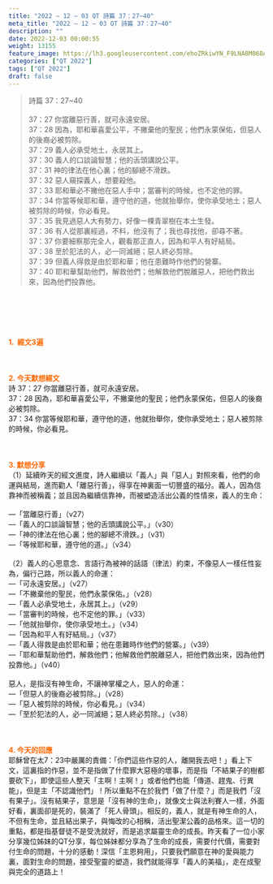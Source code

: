 ```yaml
---
title: "2022 – 12 – 03 QT 詩篇 37：27~40"
meta_title: "2022 – 12 – 03 QT 詩篇 37：27~40"
description: ""
date: 2022-12-03 00:00:55
weight: 13155
feature_image: https://lh3.googleusercontent.com/ehoZRkiwYN_F9LNA8M068AYxt73EavCZno-PD1cJRuf5BbSkQVUWr3gNEbt5kSs28Pb_Elg17kSrtf9ybWvojWoMV6I4tPM3vGRGDq6GkKkPdL2Gut4QAIw4-uykKUAtNiKgQKntvsU=w800
categories: ["QT 2022"]
tags: ["QT 2022"]
draft: false
---
```


<blockquote>詩篇 37：27~40<br />
<br />
37：27 你當離惡行善，就可永遠安居。<br />
37：28 因為，耶和華喜愛公平，不撇棄他的聖民；他們永蒙保佑，但惡人的後裔必被剪除。<br />
37：29 義人必承受地土，永居其上。<br />
37：30 義人的口談論智慧；他的舌頭講說公平。<br />
37：31 神的律法在他心裏；他的腳總不滑跌。<br />
37：32 惡人窺探義人，想要殺他。<br />
37：33 耶和華必不撇他在惡人手中；當審判的時候，也不定他的罪。<br />
37：34 你當等候耶和華，遵守他的道，他就抬舉你，使你承受地土；惡人被剪除的時候，你必看見。<br />
37：35 我見過惡人大有勢力，好像一棵青翠樹在本土生發。<br />
37：36 有人從那裏經過，不料，他沒有了；我也尋找他，卻尋不著。<br />
37：37 你要細察那完全人，觀看那正直人，因為和平人有好結局。<br />
37：38 至於犯法的人，必一同滅絕；惡人終必剪除。<br />
37：39 但義人得救是由於耶和華；他在患難時作他們的營寨。<br />
37：40 耶和華幫助他們，解救他們；他解救他們脫離惡人，把他們救出來，因為他們投靠他。</blockquote><br />
&nbsp;<br />
<br />
&nbsp;<br />
<br />
<span style="color: #ff6600;"><strong>1.  經文3遍</strong></span><br />
<br />
&nbsp;<br />
<br />
<span style="color: #ff6600;"><strong>2. 今天默想經文<br />
</strong></span>詩 37：27 你當離惡行善，就可永遠安居。<br />
37：28 因為，耶和華喜愛公平，不撇棄他的聖民；他們永蒙保佑，但惡人的後裔必被剪除。<br />
37：34 你當等候耶和華，遵守他的道，他就抬舉你，使你承受地土；惡人被剪除的時候，你必看見。<br />
<br />
&nbsp;<br />
<br />
<strong><span style="color: #ff6600;">3. 默想分享<br />
</span></strong>（1）延續昨天的經文進度，詩人繼續以「義人」與「惡人」對照來看，他們的命運與結局，進而勸人「離惡行善」，得享在神裏面一切豐盛的福分。義人，因為信靠神而被稱義；並且因為繼續信靠神，而被塑造活出公義的性情來，義人的生命：<br />
<br />
—「當離惡行善」（v27）<br />
—「義人的口談論智慧；他的舌頭講說公平。」（v30）<br />
—「神的律法在他心裏；他的腳總不滑跌。」（v31）<br />
—「等候耶和華，遵守他的道。」（v34）<br />
<br />
（2）義人的心思意念、言語行為被神的話語（律法）約束，不像惡人一樣任性妄為，偏行己路，所以義人的命運：<br />
—「可永遠安居。」（v27）<br />
—「不撇棄他的聖民，他們永蒙保佑。」（v28）<br />
—「義人必承受地土，永居其上。」（v29）<br />
—「當審判的時候，也不定他的罪。」（v33）<br />
—「他就抬舉你，使你承受地土。」（v34）<br />
—「因為和平人有好結局。」（v37）<br />
—「義人得救是由於耶和華；他在患難時作他們的營寨。」（v39）<br />
—「耶和華幫助他們，解救他們；他解救他們脫離惡人，把他們救出來，因為他們投靠他。」（v40）<br />
<br />
惡人，是指沒有神生命，不讓神掌權之人，惡人的命運：<br />
—「但惡人的後裔必被剪除。」（v28）<br />
—「惡人被剪除的時候，你必看見。」（v34）<br />
—「至於犯法的人，必一同滅絕；惡人終必剪除。」（v38）<br />
<br />
&nbsp;<br />
<br />
<strong><span style="color: #ff6600;">4. 今天的回應<br />
</span></strong>耶穌曾在太7：23中嚴厲的責備：「你們這些作惡的人，離開我去吧！」看上下文，這裏指的作惡，並不是指做了什麼罪大惡極的壞事，而是指「不結果子的樹都要砍下」，即使這些人整天「主啊！主啊！」或者他們也能「傳道、趕鬼、行異能」，但是主「不認識他們」！所以重點不在於我們「做了什麼？」而是我們「沒有果子」。沒有結果子，意思是「沒有神的生命」，就像文士與法利賽人一樣，外面好看，裏面卻是死的，裝滿了「死人骨頭」。相反的，義人，就是有神生命的人，不但有生命，並且結出果子，與悔改的心相稱，活出聖潔公義的品格來。這一切的重點，都是指基督徒不是受洗就好，而是追求屬靈生命的成長。昨天看了一位小家分享幾位姊妹的QT分享，每位姊妹都分享為了生命的成長，需要付代價，需要對付生命的問題，十分的感動！深信「主恩夠用」，只要我們願意在神的愛與能力裏，面對生命的問題，接受聖靈的塑造，我們就能得享「義人的美福」，走在成聖與完全的道路上！<br />
<br />
&nbsp;
        
